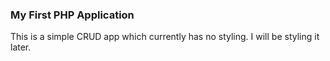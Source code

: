 ### My First PHP Application

This is a simple CRUD app which currently has no styling. I will be styling it later.